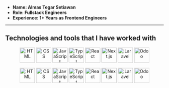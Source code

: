 - **Name: Almas Tegar Setiawan**
- **Role: Fullstack Engineers** 
- **Experience: 1+ Years as Frontend Engineers**
---

## Technologies and tools that I have worked with

<p align="center">
  <img src="https://skillicons.dev/icons?i=html" width="48" height="48" alt="HTML" />
  <img src="https://skillicons.dev/icons?i=css" width="48" height="48" alt="CSS" />
  <img src="https://skillicons.dev/icons?i=js" width="48" height="48" alt="JavaScript" />
  <img src="https://skillicons.dev/icons?i=ts" width="48" height="48" alt="TypeScript" />
  <img src="https://skillicons.dev/icons?i=react" width="48" height="48" alt="React" />
  <img src="https://skillicons.dev/icons?i=nextjs" width="48" height="48" alt="Next.js" />
  <img src="https://skillicons.dev/icons?i=laravel" width="48" height="48" alt="Laravel" />
  <img src="https://skillicons.dev/icons?i=odoo" width="48" height="48" alt="Odoo" />
</p>
<p align="center">
  <img src="https://skillicons.dev/icons?i=html" width="48" height="48" alt="HTML" />
  <img src="https://skillicons.dev/icons?i=css" width="48" height="48" alt="CSS" />
  <img src="https://skillicons.dev/icons?i=js" width="48" height="48" alt="JavaScript" />
  <img src="https://skillicons.dev/icons?i=ts" width="48" height="48" alt="TypeScript" />
  <img src="https://skillicons.dev/icons?i=react" width="48" height="48" alt="React" />
  <img src="https://skillicons.dev/icons?i=nextjs" width="48" height="48" alt="Next.js" />
  <img src="https://skillicons.dev/icons?i=laravel" width="48" height="48" alt="Laravel" />
  <img src="https://skillicons.dev/icons?i=odoo" width="48" height="48" alt="Odoo" />
</p>
